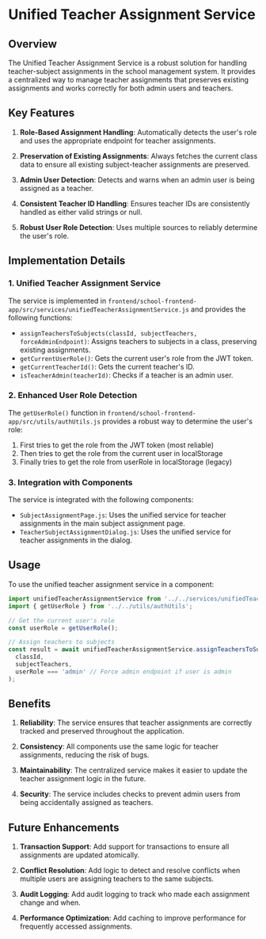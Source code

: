 # Unified Teacher Assignment Service

## Overview

The Unified Teacher Assignment Service is a robust solution for handling teacher-subject assignments in the school management system. It provides a centralized way to manage teacher assignments that preserves existing assignments and works correctly for both admin users and teachers.

## Key Features

1. **Role-Based Assignment Handling**: Automatically detects the user's role and uses the appropriate endpoint for teacher assignments.

2. **Preservation of Existing Assignments**: Always fetches the current class data to ensure all existing subject-teacher assignments are preserved.

3. **Admin User Detection**: Detects and warns when an admin user is being assigned as a teacher.

4. **Consistent Teacher ID Handling**: Ensures teacher IDs are consistently handled as either valid strings or null.

5. **Robust User Role Detection**: Uses multiple sources to reliably determine the user's role.

## Implementation Details

### 1. Unified Teacher Assignment Service

The service is implemented in `frontend/school-frontend-app/src/services/unifiedTeacherAssignmentService.js` and provides the following functions:

- `assignTeachersToSubjects(classId, subjectTeachers, forceAdminEndpoint)`: Assigns teachers to subjects in a class, preserving existing assignments.
- `getCurrentUserRole()`: Gets the current user's role from the JWT token.
- `getCurrentTeacherId()`: Gets the current teacher's ID.
- `isTeacherAdmin(teacherId)`: Checks if a teacher is an admin user.

### 2. Enhanced User Role Detection

The `getUserRole()` function in `frontend/school-frontend-app/src/utils/authUtils.js` provides a robust way to determine the user's role:

1. First tries to get the role from the JWT token (most reliable)
2. Then tries to get the role from the current user in localStorage
3. Finally tries to get the role from userRole in localStorage (legacy)

### 3. Integration with Components

The service is integrated with the following components:

- `SubjectAssignmentPage.js`: Uses the unified service for teacher assignments in the main subject assignment page.
- `TeacherSubjectAssignmentDialog.js`: Uses the unified service for teacher assignments in the dialog.

## Usage

To use the unified teacher assignment service in a component:

```javascript
import unifiedTeacherAssignmentService from '../../services/unifiedTeacherAssignmentService';
import { getUserRole } from '../../utils/authUtils';

// Get the current user's role
const userRole = getUserRole();

// Assign teachers to subjects
const result = await unifiedTeacherAssignmentService.assignTeachersToSubjects(
  classId,
  subjectTeachers,
  userRole === 'admin' // Force admin endpoint if user is admin
);
```

## Benefits

1. **Reliability**: The service ensures that teacher assignments are correctly tracked and preserved throughout the application.

2. **Consistency**: All components use the same logic for teacher assignments, reducing the risk of bugs.

3. **Maintainability**: The centralized service makes it easier to update the teacher assignment logic in the future.

4. **Security**: The service includes checks to prevent admin users from being accidentally assigned as teachers.

## Future Enhancements

1. **Transaction Support**: Add support for transactions to ensure all assignments are updated atomically.

2. **Conflict Resolution**: Add logic to detect and resolve conflicts when multiple users are assigning teachers to the same subjects.

3. **Audit Logging**: Add audit logging to track who made each assignment change and when.

4. **Performance Optimization**: Add caching to improve performance for frequently accessed assignments.
